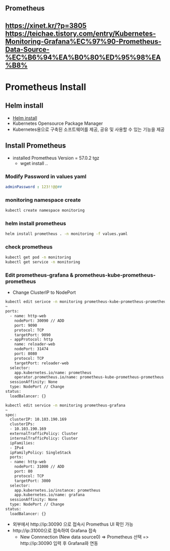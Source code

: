 Prometheus
---
https://xinet.kr/?p=3805
https://teichae.tistory.com/entry/Kubernetes-Monitoring-Grafana%EC%97%90-Prometheus-Data-Source-%EC%B6%94%EA%B0%80%ED%95%98%EA%B8%
---
# Prometheus Install
## Helm install
* [Helm install](https://helm.sh/docs/intro/install/)
* Kubernetes Opensource Package Manager
* Kubernetes용으로 구축된 소프트웨어를 제공, 공유 및 사용할 수 있는 기능을 제공

## Install Prometheus
* installed Prometheus Version = 57.0.2 tgz
  * wget install ..
### Modify Password in values yaml
  ```yaml
  adminPassword : 123!!@@##
  ```
### monitoring namespace create
```bash
kubectl create namespace monitoring
```
### helm install prometheus
```bash
helm install prometheus . -n monitoring -f values.yaml
```
### check prometheus 
```bash
kubectl get pod -n monitoring
kubectl get service -n monitoring
```
### Edit prometheus-grafana & prometheus-kube-prometheus-prometheus
* Change ClusterIP to NodePort
```bash
kubectl edit serivce -n monitoring prometheus-kube-prometheus-prometheus
~
ports:
  - name: http-web
    nodePort: 30090 // ADD
    port: 9090
    protocol: TCP
    targetPort: 9090
  - appProtocol: http
    name: reloader-web
    nodePort: 31474
    port: 8080
    protocol: TCP
    targetPort: reloader-web
  selector:
    app.kubernetes.io/name: prometheus
    operator.prometheus.io/name: prometheus-kube-prometheus-prometheus
  sessionAffinity: None
  type: NodePort // Change
status:
  loadBalancer: {}
```
```bash
kubectl edit service -n monitoring prometheus-grafana
~
spec:
  clusterIP: 10.103.190.169
  clusterIPs:
  - 10.103.190.169
  externalTrafficPolicy: Cluster
  internalTrafficPolicy: Cluster
  ipFamilies:
  - IPv4
  ipFamilyPolicy: SingleStack
  ports:
  - name: http-web
    nodePort: 31000 // ADD
    port: 80
    protocol: TCP
    targetPort: 3000
  selector:
    app.kubernetes.io/instance: prometheus
    app.kubernetes.io/name: grafana
  sessionAffinity: None
  type: NodePort // Change
status:
  loadBalancer: {}
```
* 외부에서 http://ip:30090 으로 접속시 Promethus UI 확인 가능
* http://ip:31000으로 접속하여 Grafana 접속
  * New Connnection (New data source0) => Prometheus 선택 => http://ip:30090 입력 후 Grafana와 연동